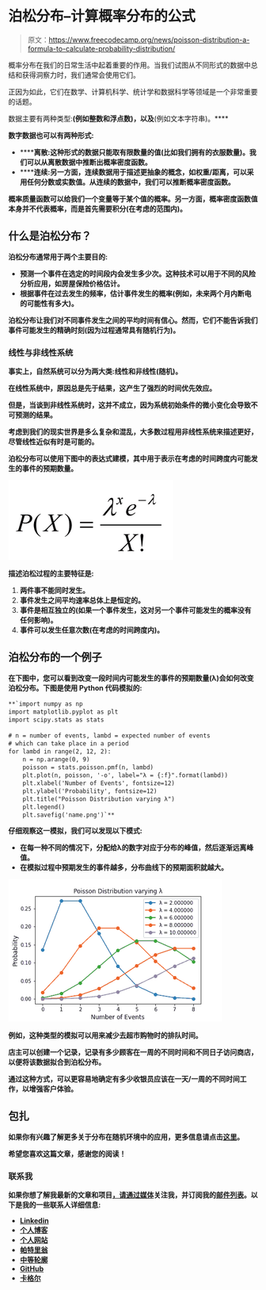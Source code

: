 # 泊松分布–计算概率分布的公式

> 原文：<https://www.freecodecamp.org/news/poisson-distribution-a-formula-to-calculate-probability-distribution/>

概率分布在我们的日常生活中起着重要的作用。当我们试图从不同形式的数据中总结和获得洞察力时，我们通常会使用它们。

正因为如此，它们在数学、计算机科学、统计学和数据科学等领域是一个非常重要的话题。

数据主要有两种类型:**(例如整数和浮点数)，以及**(例如文本字符串)。****

****数字数据也可以有两种形式:****

*   ******离散:**这种形式的数据只能取有限数量的值(比如我们拥有的衣服数量)。我们可以从离散数据中推断出概率密度函数。****
*   ******连续:**另一方面，连续数据用于描述更抽象的概念，如权重/距离，可以采用任何分数或实数值。从连续的数据中，我们可以推断概率密度函数。****

****概率质量函数可以给我们一个变量等于某个值的概率。另一方面，概率密度函数值本身并不代表概率，而是首先需要积分(在考虑的范围内)。****

## ****什么是泊松分布？****

****泊松分布通常用于两个主要目的:****

*   ****预测一个事件在选定的时间段内会发生多少次。这种技术可以用于不同的风险分析应用，如房屋保险价格估计。****
*   ****根据事件在过去发生的频率，估计事件发生的概率(例如，未来两个月内断电的可能性有多大)。****

****泊松分布让我们对不同事件发生之间的平均时间有信心。然而，它们不能告诉我们事件可能发生的精确时刻(因为过程通常具有随机行为)。****

### ****线性与非线性系统****

****事实上，自然系统可以分为两大类:**线性**和**非线性(随机)**。****

****在线性系统中，原因总是先于结果，这产生了强烈的时间优先效应。****

****但是，当谈到非线性系统时，这并不成立，因为系统初始条件的微小变化会导致不可预测的结果。****

****考虑到我们的现实世界是多么复杂和混乱，大多数过程用非线性系统来描述更好，尽管线性近似有时是可能的。****

****泊松分布可以使用下图中的表达式建模，其中**用于表示在考虑的时间跨度内可能发生的事件的预期数量。******

****![Image for post](img/d6367df8b74355ed20605c95fdafba15.png)****

 ****描述泊松过程的主要特征是:****

1.  ****两件事不能同时发生。****
2.  ****事件发生之间平均速率总体上是恒定的。****
3.  ****事件是相互独立的(如果一个事件发生，这对另一个事件可能发生的概率没有任何影响)。****
4.  ****事件可以发生任意次数(在考虑的时间跨度内)。****

## ****泊松分布的一个例子****

****在下图中，您可以看到改变一段时间内可能发生的事件的预期数量(λ)会如何改变泊松分布。下图是使用 Python 代码模拟的:****

```
**`import numpy as np
import matplotlib.pyplot as plt
import scipy.stats as stats

# n = number of events, lambd = expected number of events 
# which can take place in a period
for lambd in range(2, 12, 2):
    n = np.arange(0, 9)
    poisson = stats.poisson.pmf(n, lambd)
    plt.plot(n, poisson, '-o', label="λ = {:f}".format(lambd))
    plt.xlabel('Number of Events', fontsize=12)
    plt.ylabel('Probability', fontsize=12)
    plt.title("Poisson Distribution varying λ")
    plt.legend()
    plt.savefig('name.png')`**
```

****仔细观察这一模拟，我们可以发现以下模式:****

*   ****在每一种不同的情况下，分配给λ的数字对应于分布的峰值，然后逐渐远离峰值。****
*   ****在模拟过程中预期发生的事件越多，分布曲线下的预期面积就越大。****

****![poss](img/15da0caa48c18cf3366f607f133df9c6.png)****

****例如，这种类型的模拟可以用来减少去超市购物时的排队时间。****

****店主可以创建一个记录，记录有多少顾客在一周的不同时间和不同日子访问商店，以便将该数据拟合到泊松分布。****

****通过这种方式，可以更容易地确定有多少收银员应该在一天/一周的不同时间工作，以增强客户体验。****

## ****包扎****

****如果你有兴趣了解更多关于分布在随机环境中的应用，更多信息请点击[这里](https://towardsdatascience.com/stochastic-processes-analysis-f0a116999e4)。****

******希望您喜欢这篇文章，感谢您的阅读！******

### ****联系我****

****如果你想了解我最新的文章和项目[，请通过媒体](https://medium.com/@pierpaoloippolito28?source=post_page---------------------------)关注我，并订阅我的[邮件列表](http://eepurl.com/gwO-Dr?source=post_page---------------------------)。以下是我的一些联系人详细信息:****

*   ****[Linkedin](https://uk.linkedin.com/in/pier-paolo-ippolito-202917146?source=post_page---------------------------)****
*   ****[个人博客](https://pierpaolo28.github.io/blog/?source=post_page---------------------------)****
*   ****[个人网站](https://pierpaolo28.github.io/?source=post_page---------------------------)****
*   ****[帕特里翁](https://www.patreon.com/user?u=32155890)****
*   ****[中等轮廓](https://towardsdatascience.com/@pierpaoloippolito28?source=post_page---------------------------)****
*   ****[GitHub](https://github.com/pierpaolo28?source=post_page---------------------------)****
*   ****[卡格尔](https://www.kaggle.com/pierpaolo28?source=post_page---------------------------)****
